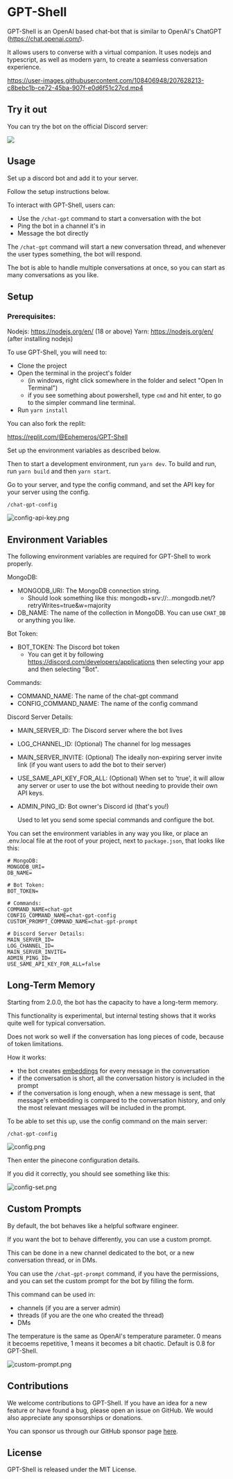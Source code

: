 # GPT-Shell

GPT-Shell is an OpenAI based chat-bot that is similar to OpenAI's ChatGPT (https://chat.openai.com/).

It allows users to converse with a virtual companion. It uses nodejs and typescript, as well as modern yarn,
to create a seamless conversation experience.

https://user-images.githubusercontent.com/108406948/207628213-c8bebc1b-ce72-45ba-907f-e0d6f51c27cd.mp4


## Try it out

You can try the bot on the official Discord server:

[![](https://dcbadge.vercel.app/api/server/TruuVEBmcC)](https://discord.gg/TruuVEBmcC)

## Usage

Set up a discord bot and add it to your server.

Follow the setup instructions below.

To interact with GPT-Shell, users can:
- Use the `/chat-gpt` command to start a conversation with the bot
- Ping the bot in a channel it's in
- Message the bot directly

The `/chat-gpt` command will start a new conversation thread, and whenever the user types something,
the bot will respond.

The bot is able to handle multiple conversations at once,
so you can start as many conversations as you like.

## Setup

### Prerequisites:
Nodejs: https://nodejs.org/en/ (18 or above)
Yarn: https://nodejs.org/en/ (after installing nodejs)

To use GPT-Shell, you will need to:
- Clone the project
- Open the terminal in the project's folder 
  - (in windows, right click somewhere in the folder and select "Open In Terminal")
  - if you see something about powershell, type `cmd` and hit enter, to go to the simpler command line terminal.
- Run `yarn install`

You can also fork the replit:

https://replit.com/@Ephemeros/GPT-Shell

Set up the environment variables as described below.

Then to start a development environment, run `yarn dev`. To build and run, run `yarn build` and then `yarn start`.

Go to your server, and type the config command, and set the API key for your server using the config.

```
/chat-gpt-config
```

![config-api-key.png](config-api-key.png)


## Environment Variables

The following environment variables are required for GPT-Shell to work properly.

MongoDB:
- MONGODB_URI: The MongoDB connection string.
  - Should look something like this: mongodb+srv://<username>:<password><cluster>.<something>.mongodb.net/?retryWrites=true&w=majority
- DB_NAME: The name of the collection in MongoDB. You can use `CHAT_DB` or anything you like.

Bot Token:
- BOT_TOKEN: The Discord bot token
  - You can get it by following https://discord.com/developers/applications then selecting your app and then selecting
    "Bot".

Commands:
- COMMAND_NAME: The name of the chat-gpt command
- CONFIG_COMMAND_NAME: The name of the config command

Discord Server Details:
- MAIN_SERVER_ID: The Discord server where the bot lives
- LOG_CHANNEL_ID: (Optional) The channel for log messages
- MAIN_SERVER_INVITE: (Optional) The ideally non-expiring server invite link (if you want users to add the bot to their
  server)
- USE_SAME_API_KEY_FOR_ALL: (Optional) When set to 'true', it will allow any server or user to use the bot without needing to provide their own API keys.
- ADMIN_PING_ID: Bot owner's Discord id (that's you!)
  
  Used to let you send some special commands and configure the bot.

You can set the environment variables in any way you like, or place an .env.local file at the root of your project,
next to `package.json`, that looks like this:

```
# MongoDB:
MONGODB_URI=
DB_NAME=

# Bot Token:
BOT_TOKEN=

# Commands:
COMMAND_NAME=chat-gpt
CONFIG_COMMAND_NAME=chat-gpt-config
CUSTOM_PROMPT_COMMAND_NAME=chat-gpt-prompt

# Discord Server Details:
MAIN_SERVER_ID=
LOG_CHANNEL_ID=
MAIN_SERVER_INVITE=
ADMIN_PING_ID=
USE_SAME_API_KEY_FOR_ALL=false
```


## Long-Term Memory
Starting from 2.0.0, the bot has the capacity to have a long-term memory.

This functionality is experimental, but internal testing shows that it works quite well for typical conversation.

Does not work so well if the conversation has long pieces of code, because of token limitations.

How it works:
- the bot creates [embeddings](https://openai.com/blog/new-and-improved-embedding-model/) for every message in the conversation
- if the conversation is short, all the conversation history is included in the prompt
- if the conversation is long enough, when a new message is sent, that message's embedding is compared to the conversation history, and only the most relevant messages will be included in the prompt.

To be able to set this up, use the config command on the main server:

```
/chat-gpt-config
```

![config.png](config.png)

Then enter the pinecone configuration details.

If you did it correctly, you should see something like this:

![config-set.png](config-set.png)

## Custom Prompts
By default, the bot behaves like a helpful software engineer.

If you want the bot to behave differently, you can use a custom prompt.

This can be done in a new channel dedicated to the bot, or a new conversation thread, or in DMs.

You can use the `/chat-gpt-prompt` command, if you have the permissions, and you can set the custom prompt
for the bot by filling the form.

This command can be used in:
- channels (if you are a server admin)
- threads (if you are the one who created the thread)
- DMs

The temperature is the same as OpenAI's temperature parameter. 0 means it becoems repetitive, 1 means it becomes a bit chaotic.
Default is 0.8 for GPT-Shell.

![custom-prompt.png](custom-prompt.png)


## Contributions

We welcome contributions to GPT-Shell. If you have an idea for a new feature or have found a bug,
please open an issue on GitHub. We would also appreciate any sponsorships or donations.

You can sponsor us through our GitHub sponsor page [here](https://github.com/sponsors/firtoz).

## License

GPT-Shell is released under the MIT License.
